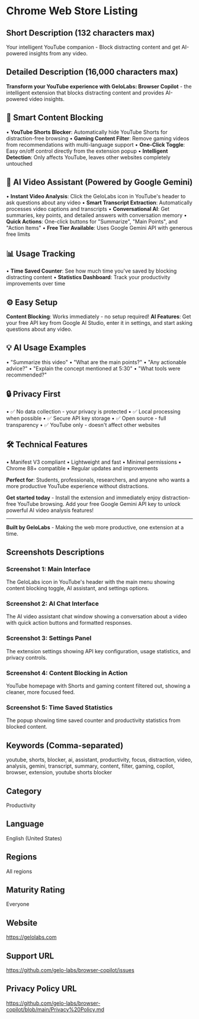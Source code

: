 # Chrome Web Store Listing

## Short Description (132 characters max)
Your intelligent YouTube companion - Block distracting content and get AI-powered insights from any video.

## Detailed Description (16,000 characters max)

**Transform your YouTube experience with GeloLabs: Browser Copilot** - the intelligent extension that blocks distracting content and provides AI-powered video insights.

## 🚫 Smart Content Blocking
• **YouTube Shorts Blocker**: Automatically hide YouTube Shorts for distraction-free browsing
• **Gaming Content Filter**: Remove gaming videos from recommendations with multi-language support
• **One-Click Toggle**: Easy on/off control directly from the extension popup
• **Intelligent Detection**: Only affects YouTube, leaves other websites completely untouched

## 🤖 AI Video Assistant (Powered by Google Gemini)
• **Instant Video Analysis**: Click the GeloLabs icon in YouTube's header to ask questions about any video
• **Smart Transcript Extraction**: Automatically processes video captions and transcripts
• **Conversational AI**: Get summaries, key points, and detailed answers with conversation memory
• **Quick Actions**: One-click buttons for "Summarize", "Main Points", and "Action Items"
• **Free Tier Available**: Uses Google Gemini API with generous free limits

## 📊 Usage Tracking
• **Time Saved Counter**: See how much time you've saved by blocking distracting content
• **Statistics Dashboard**: Track your productivity improvements over time

## ⚙️ Easy Setup
**Content Blocking**: Works immediately - no setup required!
**AI Features**: Get your free API key from Google AI Studio, enter it in settings, and start asking questions about any video.

## 💡 AI Usage Examples
• "Summarize this video"
• "What are the main points?"
• "Any actionable advice?"
• "Explain the concept mentioned at 5:30"
• "What tools were recommended?"

## 🔒 Privacy First
• ✅ No data collection - your privacy is protected
• ✅ Local processing when possible
• ✅ Secure API key storage
• ✅ Open source - full transparency
• ✅ YouTube only - doesn't affect other websites

## 🛠️ Technical Features
• Manifest V3 compliant
• Lightweight and fast
• Minimal permissions
• Chrome 88+ compatible
• Regular updates and improvements

**Perfect for**: Students, professionals, researchers, and anyone who wants a more productive YouTube experience without distractions.

**Get started today** - Install the extension and immediately enjoy distraction-free YouTube browsing. Add your free Google Gemini API key to unlock powerful AI video analysis features!

---
**Built by GeloLabs** - Making the web more productive, one extension at a time.

## Screenshots Descriptions

### Screenshot 1: Main Interface
The GeloLabs icon in YouTube's header with the main menu showing content blocking toggle, AI assistant, and settings options.

### Screenshot 2: AI Chat Interface
The AI video assistant chat window showing a conversation about a video with quick action buttons and formatted responses.

### Screenshot 3: Settings Panel
The extension settings showing API key configuration, usage statistics, and privacy controls.

### Screenshot 4: Content Blocking in Action
YouTube homepage with Shorts and gaming content filtered out, showing a cleaner, more focused feed.

### Screenshot 5: Time Saved Statistics
The popup showing time saved counter and productivity statistics from blocked content.

## Keywords (Comma-separated)
youtube, shorts, blocker, ai, assistant, productivity, focus, distraction, video, analysis, gemini, transcript, summary, content, filter, gaming, copilot, browser, extension, youtube shorts blocker

## Category
Productivity

## Language
English (United States)

## Regions
All regions

## Maturity Rating
Everyone

## Website
https://gelolabs.com

## Support URL
https://github.com/gelo-labs/browser-copilot/issues

## Privacy Policy URL
https://github.com/gelo-labs/browser-copilot/blob/main/Privacy%20Policy.md 